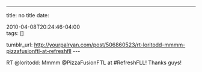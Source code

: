 ---
title: no title
date:

 2010-04-08T20:24:46-04:00  
tags:  []

tumblr_url:
http://yourpalryan.com/post/506860523/rt-loritodd-mmmm-pizzafusionftl-at-refreshfll
\-\--

RT \@loritodd: Mmmm \@PizzaFusionFTL at \#RefreshFLL! Thanks guys!
